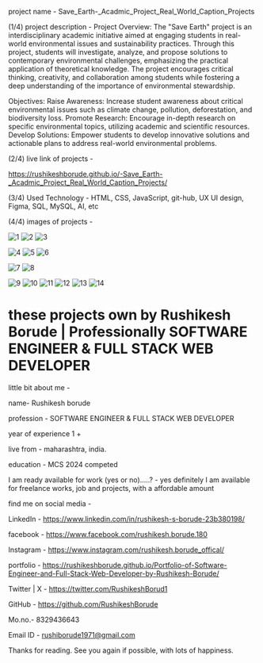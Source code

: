 project name - Save_Earth-_Acadmic_Project_Real_World_Caption_Projects

(1/4)  project description - 
Project Overview:
The "Save Earth" project is an interdisciplinary academic initiative aimed at engaging students in real-world environmental issues and sustainability practices. Through this project, students will investigate, analyze, and propose solutions to contemporary environmental challenges, emphasizing the practical application of theoretical knowledge. The project encourages critical thinking, creativity, and collaboration among students while fostering a deep understanding of the importance of environmental stewardship.

Objectives:
Raise Awareness: Increase student awareness about critical environmental issues such as climate change, pollution, deforestation, and biodiversity loss.
Promote Research: Encourage in-depth research on specific environmental topics, utilizing academic and scientific resources.
Develop Solutions: Empower students to develop innovative solutions and actionable plans to address real-world environmental problems.


(2/4)  live link of projects - 

https://rushikeshborude.github.io/-Save_Earth-_Acadmic_Project_Real_World_Caption_Projects/

(3/4)  Used Technology - 
HTML, CSS, JavaScript, git-hub, UX UI design, Figma, SQL, MySQL, AI, etc

(4/4)  images of projects - 

![1](https://github.com/RushikeshBorude/-Save_Earth-_Acadmic_Project_Real_World_Caption_Projects/assets/86228914/a7c00b0d-4361-4725-ac2c-4917171b1df9)
![2](https://github.com/RushikeshBorude/-Save_Earth-_Acadmic_Project_Real_World_Caption_Projects/assets/86228914/6b5fa9db-c1e9-4d32-8f97-6b00b8328ead)
![3](https://github.com/RushikeshBorude/-Save_Earth-_Acadmic_Project_Real_World_Caption_Projects/assets/86228914/7c098aab-f753-4f4e-b5c2-e2e2f3d6d643)

![4](https://github.com/RushikeshBorude/-Save_Earth-_Acadmic_Project_Real_World_Caption_Projects/assets/86228914/06d15206-0bc9-4532-b36d-d6a08d74a505)
![5](https://github.com/RushikeshBorude/-Save_Earth-_Acadmic_Project_Real_World_Caption_Projects/assets/86228914/a69ad0d7-00c5-489a-8125-53bb7de2d240)
![6](https://github.com/RushikeshBorude/-Save_Earth-_Acadmic_Project_Real_World_Caption_Projects/assets/86228914/7b8188c0-c718-41c6-b479-41c115b34c33)

![7](https://github.com/RushikeshBorude/-Save_Earth-_Acadmic_Project_Real_World_Caption_Projects/assets/86228914/2f727f31-8cf3-461e-808d-c5195977f4d7)
![8](https://github.com/RushikeshBorude/-Save_Earth-_Acadmic_Project_Real_World_Caption_Projects/assets/86228914/b550d647-eedf-468a-84c5-130f40a62bb3)

![9](https://github.com/RushikeshBorude/-Save_Earth-_Acadmic_Project_Real_World_Caption_Projects/assets/86228914/c5315990-4a79-4a1e-b493-b0e8679a462a)
![10](https://github.com/RushikeshBorude/-Save_Earth-_Acadmic_Project_Real_World_Caption_Projects/assets/86228914/d9dcb071-7177-4100-9fcd-abacee78d893)
![11](https://github.com/RushikeshBorude/-Save_Earth-_Acadmic_Project_Real_World_Caption_Projects/assets/86228914/eca1ee84-5012-46a6-a86f-fae56f3942a9)
![12](https://github.com/RushikeshBorude/-Save_Earth-_Acadmic_Project_Real_World_Caption_Projects/assets/86228914/96bb48cb-bd8e-475e-a43e-621f18c2e175)
![13](https://github.com/RushikeshBorude/-Save_Earth-_Acadmic_Project_Real_World_Caption_Projects/assets/86228914/d3ebe821-eb66-41f2-b584-91f0111c9adf)
![14](https://github.com/RushikeshBorude/-Save_Earth-_Acadmic_Project_Real_World_Caption_Projects/assets/86228914/21a20f40-e6c1-4992-a627-14d90c0814c7)


# these projects own by Rushikesh Borude | Professionally SOFTWARE ENGINEER & FULL STACK WEB DEVELOPER

little bit about me - 

name- Rushikesh borude

profession - SOFTWARE ENGINEER & FULL STACK WEB DEVELOPER

year of experience 1 +

live from - maharashtra, india.

education - MCS 2024 competed

I am ready available for work (yes or no).....?  -  yes definitely I am available for freelance works, job and projects, with a affordable amount

find me on social media - 

LinkedIn -  https://www.linkedin.com/in/rushikesh-s-borude-23b380198/ 

facebook -  https://www.facebook.com/rushikesh.borude.180 

Instagram - https://www.instagram.com/rushikesh.borude_offical/

portfolio - https://rushikeshborude.github.io/Portfolio-of-Software-Engineer-and-Full-Stack-Web-Developer-by-Rushikesh-Borude/

Twitter | X - https://twitter.com/RushikeshBorud1 

GitHub -  https://github.com/RushikeshBorude 

Mo.no.- 8329436643

Email ID - rushiborude1971@gmail.com


Thanks for reading. See you again if possible, with lots of happiness.

